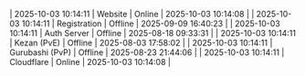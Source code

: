 | 2025-10-03 10:14:11 | Website | Online | 2025-10-03 10:14:08 |
| 2025-10-03 10:14:11 | Registration | Offline | 2025-09-09 16:40:23 |
| 2025-10-03 10:14:11 | Auth Server | Offline | 2025-08-18 09:33:31 |
| 2025-10-03 10:14:11 | Kezan (PvE) | Offline | 2025-08-03 17:58:02 |
| 2025-10-03 10:14:11 | Gurubashi (PvP) | Offline | 2025-08-23 21:44:06 |
| 2025-10-03 10:14:11 | Cloudflare | Online | 2025-10-03 10:14:08 |
